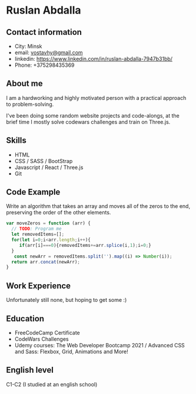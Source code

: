 # Ruslan Abdalla #

## Contact information
- City: Minsk
- email: vostavhy@gmail.com
- linkedin: https://www.linkedin.com/in/ruslan-abdalla-7947b31bb/
- Phone: +375298435369

## About me
I am a hardworking and highly motivated person with a practical approach to problem-solving. 

I've been doing some random website projects and code-alongs, at the brief time I mostly solve codewars challenges and train on Three.js.

## Skills
- HTML
- CSS / SASS / BootStrap
- Javascript / React / Three.js
- Git
## Code Example
Write an algorithm that takes an array and moves all of the zeros to the end, preserving the order of the other elements.
```Javascript
var moveZeros = function (arr) {
  // TODO: Program me
  let removedItems=[];
  for(let i=0;i<arr.length;i++){
     if(arr[i]===0){removedItems+=arr.splice(i,1);i=0;}
  }
   const newArr = removedItems.split('').map((i) => Number(i));
  return arr.concat(newArr);
}
```

## Work Experience
Unfortunately still none, but hoping to get some :)

## Education
- FreeCodeCamp Certificate
- CodeWars Challenges
- Udemy courses: The Web Developer Bootcamp 2021 / Advanced CSS and Sass: Flexbox, Grid, Animations and More!

## English level
C1-C2 (I studied at an english school)
